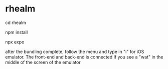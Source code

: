 # rhealm

cd rhealm

npm install

npx expo

after the bundling complete, follow the menu and type in "i" for iOS emulator.
The front-end and back-end is connected If you see a "wat" in the middle of the screen of the emulator
